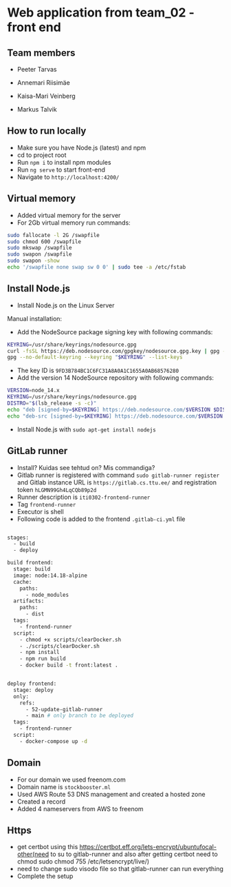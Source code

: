 # Web application from team_02 - front end

## Team members

  - Peeter Tarvas

  - Annemari Riisimäe

  - Kaisa-Mari Veinberg

  - Markus Talvik

## How to run locally

  - Make sure you have Node.js (latest) and npm
  - cd to project root
  - Run `npm i` to install npm modules
  - Run `ng serve` to start front-end
  - Navigate to `http://localhost:4200/`
  

## Virtual memory

 - Added virtual memory for the server
 - For 2Gb virtual memory run commands:
```bash
sudo fallocate -l 2G /swapfile  
sudo chmod 600 /swapfile  
sudo mkswap /swapfile  
sudo swapon /swapfile  
sudo swapon -show  
echo '/swapfile none swap sw 0 0' | sudo tee -a /etc/fstab
```


## Install Node.js

 - Install Node.js on the Linux Server
   
 Manual installation: 
 - Add the NodeSource package signing key with following commands:
```bash
KEYRING=/usr/share/keyrings/nodesource.gpg
curl -fsSL https://deb.nodesource.com/gpgkey/nodesource.gpg.key | gpg --dearmor | sudo tee "$KEYRING" >/dev/null
gpg --no-default-keyring --keyring "$KEYRING" --list-keys
```
 - The key ID is `9FD3B784BC1C6FC31A8A0A1C1655A0AB68576280`
 - Add the version 14 NodeSource repository with following commands:
```bash
VERSION=node_14.x
KEYRING=/usr/share/keyrings/nodesource.gpg
DISTRO="$(lsb_release -s -c)"
echo "deb [signed-by=$KEYRING] https://deb.nodesource.com/$VERSION $DISTRO main" | sudo tee /etc/apt/sources.list.d/nodesource.list
echo "deb-src [signed-by=$KEYRING] https://deb.nodesource.com/$VERSION $DISTRO main" | sudo tee -a /etc/apt/sources.list.d/nodesource.list
```
 - Install Node.js with `sudo apt-get install nodejs`

## GitLab runner

 - Install? Kuidas see tehtud on? Mis commandiga?
 - Gitlab runner is registered with command `sudo gitlab-runner register` 
   and Gitlab instance URL is `https://gitlab.cs.ttu.ee/` and registration token `hLGMN99Gh4LqCQb89p2d`
 - Runner description is `iti0302-frontend-runner`
 - Tag `frontend-runner`
 - Executor is shell
 - Following code is added to the frontend `.gitlab-ci.yml` file

```bash

stages:
  - build
  - deploy

build frontend:
  stage: build
  image: node:14.18-alpine
  cache:
    paths:
      - node_modules
  artifacts:
    paths:
      - dist
  tags:
    - frontend-runner
  script:
    - chmod +x scripts/clearDocker.sh
    - ./scripts/clearDocker.sh
    - npm install
    - npm run build
    - docker build -t front:latest .


deploy frontend:
  stage: deploy
  only:
    refs:
      - 52-update-gitlab-runner
      - main # only branch to be deployed
  tags:
    - frontend-runner
  script:
    - docker-compose up -d

```

## Domain

 - For our domain we used freenom.com
 - Domain name is `stockbooster.ml`
 - Used AWS Route 53 DNS management and created a hosted zone
 - Created a record
 - Added 4 nameservers from AWS to freenom

## Https

  - get certbot using this https://certbot.eff.org/lets-encrypt/ubuntufocal-other(need to su to gitlab-runner and also after getting certbot need to chmod sudo chmod 755 /etc/letsencrypt/live/)
  - need to change sudo visodo file so that gitlab-runner can run everything
  - Complete the setup
